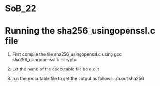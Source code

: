 # SoB_22

# Running the sha256_usingopenssl.c file

1) First compile the file sha256_usingopenssl.c using gcc sha256_usingopenssl.c -lcrypto

2) Let the name of the executable file be a.out

3) run the exccutable file to get the output as follows: ./a.out sha256
